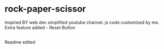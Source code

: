 ﻿# rock-paper-scissor
Inspired BY web dev simplified youtube channel. js code customized by me.
Extra feature added - Reset Button
 
 <br> Readme edited
